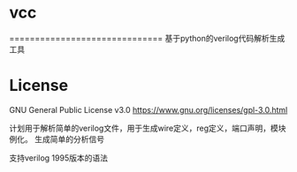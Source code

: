 # vcc



==============================
基于python的verilog代码解析生成工具


License
==============================

GNU General Public License v3.0 https://www.gnu.org/licenses/gpl-3.0.html

计划用于解析简单的verilog文件，用于生成wire定义，reg定义，端口声明，模块例化。
生成简单的分析信号

支持verilog 1995版本的语法
